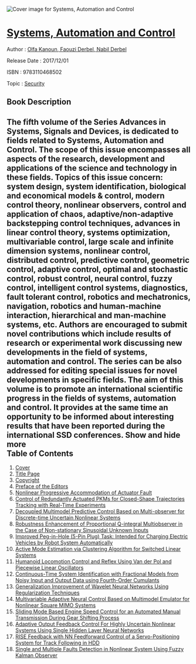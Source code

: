 ![Cover image for Systems, Automation and Control](https://imgdetail.ebookreading.net/cover/cover/security/EB9783110468502.jpg)

[Systems, Automation and Control](https://ebookreading.net/view/book/Systems%2C+Automation+and+Control-EB9783110468502_1.html "Systems, Automation and Control")
====================================================================================================================

Author : [Olfa Kanoun](https://ebookreading.net/search/author/Olfa+Kanoun),[ Faouzi Derbel](https://ebookreading.net/search/author/+Faouzi+Derbel),[ Nabil Derbel](https://ebookreading.net/search/author/+Nabil+Derbel)

Release Date : 2017/12/01

ISBN : 9783110468502

Topic : [Security](https://ebookreading.net/search/category/security)

Book Description
-----------------

 The fifth volume of the Series Advances in Systems, Signals and Devices, is dedicated to fields related to Systems, Automation and Control. The scope of this issue encompasses all aspects of the research, development and applications of the science and technology in these fields. Topics of this issue concern: system design, system identification, biological and economical models & control, modern control theory, nonlinear observers, control and application of chaos, adaptive/non-adaptive backstepping control techniques, advances in linear control theory, systems optimization, multivariable control, large scale and infinite dimension systems, nonlinear control, distributed control, predictive control, geometric control, adaptive control, optimal and stochastic control, robust control, neural control, fuzzy control, intelligent control systems, diagnostics, fault tolerant control, robotics and mechatronics, navigation, robotics and human-machine interaction, hierarchical and man-machine systems, etc. Authors are encouraged to submit novel contributions which include results of research or experimental work discussing new developments in the field of systems, automation and control. The series can be also addressed for editing special issues for novel developments in specific fields. The aim of this volume is to promote an international scientific progress in the fields of systems, automation and control. It provides at the same time an opportunity to be informed about interesting results that have been reported during the international SSD conferences.        Show and hide more                
Table of Contents
-----------------

1. [Cover](https://ebookreading.net/view/book/Systems%2C+Automation+and+Control-EB9783110468502_1.html)
1. [Title Page](https://ebookreading.net/view/book/Systems%2C+Automation+and+Control-EB9783110468502_4.html)
1. [Copyright](https://ebookreading.net/view/book/Systems%2C+Automation+and+Control-EB9783110468502_5.html)
1. [Preface of the Editors](https://ebookreading.net/view/book/Systems%2C+Automation+and+Control-EB9783110468502_6.html#preface_2)
1. [Nonlinear Progressive Accommodation of Actuator Fault](https://ebookreading.net/view/book/Systems%2C+Automation+and+Control-EB9783110468502_10.html#Chapter01_2)
1. [Control of Redundantly Actuated PKMs for Closed-Shape Trajectories Tracking with Real-Time Experiments](https://ebookreading.net/view/book/Systems%2C+Automation+and+Control-EB9783110468502_11.html#Chapter02_2)
1. [Decoupled Multimodel Predictive Control Based on Multi-observer for Discrete-time Uncertain Nonlinear Systems](https://ebookreading.net/view/book/Systems%2C+Automation+and+Control-EB9783110468502_12.html#Chapter03_2)
1. [Robustness Enhancement of Proportional Q-integral Multiobserver in the Case of Non-stationary Sinusoidal Unknown Inputs](https://ebookreading.net/view/book/Systems%2C+Automation+and+Control-EB9783110468502_13.html#Chapter04_2)
1. [Improved Peg-in-Hole (5-Pin Plug) Task: Intended for Charging Electric Vehicles by Robot System Automatically](https://ebookreading.net/view/book/Systems%2C+Automation+and+Control-EB9783110468502_14.html#Chapter05_2)
1. [Active Mode Estimation via Clustering Algorithm for Switched Linear Systems](https://ebookreading.net/view/book/Systems%2C+Automation+and+Control-EB9783110468502_15.html#Chapter06_2)
1. [Humanoid Locomotion Control and Reflex Using Van der Pol and Piecewise Linear Oscillators](https://ebookreading.net/view/book/Systems%2C+Automation+and+Control-EB9783110468502_16.html#Chapter07_2)
1. [Continuous-Time System Identification with Fractional Models from Noisy Input and Output Data using Fourth-Order Cumulants](https://ebookreading.net/view/book/Systems%2C+Automation+and+Control-EB9783110468502_17.html#Chapter08_2)
1. [Generalization Improvement of Wavelet Neural Networks Using Regularization Techniques](https://ebookreading.net/view/book/Systems%2C+Automation+and+Control-EB9783110468502_18.html#Chapter09_2)
1. [Multivariable Adaptive Neural Control Based on Multimodel Emulator for Nonlinear Square MIMO Systems](https://ebookreading.net/view/book/Systems%2C+Automation+and+Control-EB9783110468502_19.html#Chapter10_2)
1. [Sliding Mode Based Engine Speed Control for an Automated Manual Transmission During Gear Shifting Process](https://ebookreading.net/view/book/Systems%2C+Automation+and+Control-EB9783110468502_20.html#Chapter11_2)
1. [Adaptive Output Feedback Control For Highly Uncertain Nonlinear Systems Using Single Hidden Layer Neural Networks](https://ebookreading.net/view/book/Systems%2C+Automation+and+Control-EB9783110468502_21.html#Chapter12_2)
1. [RISE Feedback with NN Feedforward Control of a Servo-Positioning System for Track Following in HDD](https://ebookreading.net/view/book/Systems%2C+Automation+and+Control-EB9783110468502_22.html#Chapter13_2)
1. [Single and Multiple Faults Detection in Nonlinear System Using Fuzzy Kalman Observer](https://ebookreading.net/view/book/Systems%2C+Automation+and+Control-EB9783110468502_23.html#Chapter14_2)
